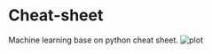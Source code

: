 # Cheat-sheet
Machine learning base on python cheat sheet.
![plot](https://cuijiahua.com/wp-content/uploads/2020/09/python-1.png)